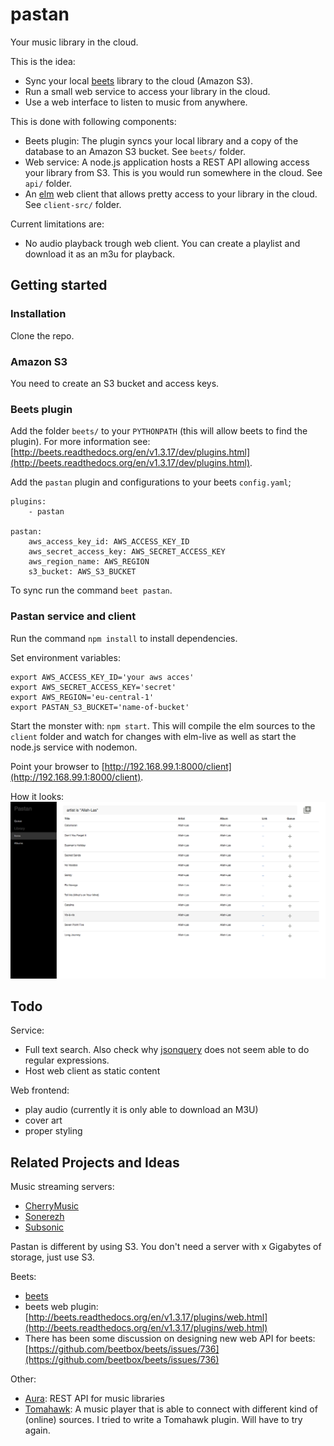 # pastan
Your music library in the cloud.

This is the idea:
- Sync your local [beets](http://beets.io/) library to the cloud (Amazon S3).
- Run a small web service to access your library in the cloud.
- Use a web interface to listen to music from anywhere.

This is done with following components:
- Beets plugin: The plugin syncs your local library and a copy of the database to an Amazon S3 bucket. See `beets/` folder.
- Web service: A node.js application hosts a REST API allowing access your library from S3. This is you would run somewhere in the cloud. See `api/` folder.
- An [elm](http://elm-lang.org/) web client that allows pretty access to your library in the cloud. See `client-src/` folder.

Current limitations are:
- No audio playback trough web client. You can create a playlist and download it as an m3u for playback.

## Getting started
### Installation
Clone the repo.

### Amazon S3
You need to create an S3 bucket and access keys.

### Beets plugin
Add the folder `beets/` to your `PYTHONPATH` (this will allow beets to find the plugin). For more information see: [http://beets.readthedocs.org/en/v1.3.17/dev/plugins.html](http://beets.readthedocs.org/en/v1.3.17/dev/plugins.html).

Add the `pastan` plugin and configurations to your beets `config.yaml`;

```
plugins:
    - pastan

pastan:
    aws_access_key_id: AWS_ACCESS_KEY_ID
    aws_secret_access_key: AWS_SECRET_ACCESS_KEY
    aws_region_name: AWS_REGION
    s3_bucket: AWS_S3_BUCKET
```

To sync run the command `beet pastan`.

### Pastan service and client
Run the command `npm install` to install dependencies.

Set environment variables:

```
export AWS_ACCESS_KEY_ID='your aws acces'
export AWS_SECRET_ACCESS_KEY='secret'
export AWS_REGION='eu-central-1'
export PASTAN_S3_BUCKET='name-of-bucket'
```

Start the monster with: `npm start`. This will compile the elm sources to the `client` folder and watch for changes with elm-live as well as start the node.js service with nodemon.

Point your browser to [http://192.168.99.1:8000/client](http://192.168.99.1:8000/client).

How it looks: ![Screenshot](doc/screenshots/items.png?raw=true)

## Todo
Service:
- Full text search. Also check why [jsonquery](https://www.npmjs.com/package/jsonquery) does not seem able to do regular expressions.
- Host web client as static content

Web frontend:
- play audio (currently it is only able to download an M3U)
- cover art
- proper styling

## Related Projects and Ideas
Music streaming servers:
- [CherryMusic](http://www.fomori.org/cherrymusic/)
- [Sonerezh](https://www.sonerezh.bzh/)
- [Subsonic](http://www.subsonic.org)

Pastan is different by using S3. You don't need a server with x Gigabytes of storage, just use S3.

Beets:
- [beets](http://beets.io/)
- beets web plugin: [http://beets.readthedocs.org/en/v1.3.17/plugins/web.html](http://beets.readthedocs.org/en/v1.3.17/plugins/web.html)
- There has been some discussion on designing new web API for beets: [https://github.com/beetbox/beets/issues/736](https://github.com/beetbox/beets/issues/736)

Other:
- [Aura](https://github.com/beetbox/aura): REST API for music libraries
- [Tomahawk](https://www.tomahawk-player.org/): A music player that is able to connect with different kind of (online) sources. I tried to write a Tomahawk plugin. Will have to try again.
